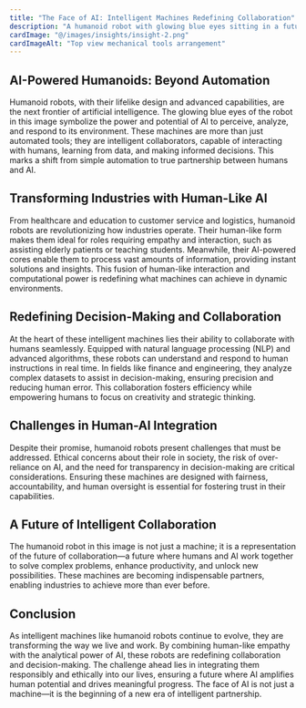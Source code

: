 ```yaml
---
title: "The Face of AI: Intelligent Machines Redefining Collaboration"
description: "A humanoid robot with glowing blue eyes sitting in a futuristic control center. The image highlights the seamless integration of AI into human-like machines, representing the future of intelligent collaboration and decision-making."
cardImage: "@/images/insights/insight-2.png"
cardImageAlt: "Top view mechanical tools arrangement"
---
```


## AI-Powered Humanoids: Beyond Automation

Humanoid robots, with their lifelike design and advanced capabilities, are the next frontier of artificial intelligence. The glowing blue eyes of the robot in this image symbolize the power and potential of AI to perceive, analyze, and respond to its environment. These machines are more than just automated tools; they are intelligent collaborators, capable of interacting with humans, learning from data, and making informed decisions. This marks a shift from simple automation to true partnership between humans and AI.

## Transforming Industries with Human-Like AI

From healthcare and education to customer service and logistics, humanoid robots are revolutionizing how industries operate. Their human-like form makes them ideal for roles requiring empathy and interaction, such as assisting elderly patients or teaching students. Meanwhile, their AI-powered cores enable them to process vast amounts of information, providing instant solutions and insights. This fusion of human-like interaction and computational power is redefining what machines can achieve in dynamic environments.

## Redefining Decision-Making and Collaboration

At the heart of these intelligent machines lies their ability to collaborate with humans seamlessly. Equipped with natural language processing (NLP) and advanced algorithms, these robots can understand and respond to human instructions in real time. In fields like finance and engineering, they analyze complex datasets to assist in decision-making, ensuring precision and reducing human error. This collaboration fosters efficiency while empowering humans to focus on creativity and strategic thinking.

## Challenges in Human-AI Integration

Despite their promise, humanoid robots present challenges that must be addressed. Ethical concerns about their role in society, the risk of over-reliance on AI, and the need for transparency in decision-making are critical considerations. Ensuring these machines are designed with fairness, accountability, and human oversight is essential for fostering trust in their capabilities.

## A Future of Intelligent Collaboration

The humanoid robot in this image is not just a machine; it is a representation of the future of collaboration—a future where humans and AI work together to solve complex problems, enhance productivity, and unlock new possibilities. These machines are becoming indispensable partners, enabling industries to achieve more than ever before.

## Conclusion

As intelligent machines like humanoid robots continue to evolve, they are transforming the way we live and work. By combining human-like empathy with the analytical power of AI, these robots are redefining collaboration and decision-making. The challenge ahead lies in integrating them responsibly and ethically into our lives, ensuring a future where AI amplifies human potential and drives meaningful progress. The face of AI is not just a machine—it is the beginning of a new era of intelligent partnership.
